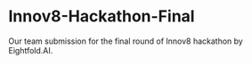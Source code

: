 # Innov8-Hackathon-Final
Our team submission for the final round of Innov8 hackathon by Eightfold.AI.
